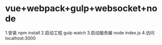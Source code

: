 # vue+webpack+gulp+websocket+node
  1.安装 npm install
  2.启动工程 gulp watch
  3.启动服务器 node index.js
  4.访问 localhost:3000
